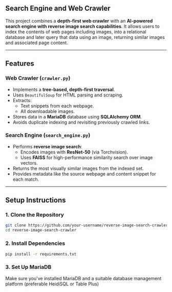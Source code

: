 ## Search Engine and Web Crawler

This project combines a **depth-first web crawler** with an **AI-powered search engine with reverse image search capabilities**. It allows users to index the contents of web pages including images, into a relational database and later query that data using an image, returning similar images and associated page content.

---

## Features

### Web Crawler (`crawler.py`)
- Implements a **tree-based, depth-first traversal**.
- Uses `BeautifulSoup` for HTML parsing and scraping.
- Extracts:
  - Text snippets from each webpage.
  - All downloadable images.
- Stores data in a **MariaDB** database using **SQLAlchemy ORM**.
- Avoids duplicate indexing and revisiting previously crawled links.

### Search Engine (`search_engine.py`)
- Performs **reverse image search**:
  - Encodes images with **ResNet-50** (via Torchvision).
  - Uses **FAISS** for high-performance similarity search over image vectors.
- Returns the most visually similar images from the indexed set.
- Provides metadata like the source webpage and content snippet for each match.

---

## Setup Instructions

### 1. Clone the Repository
```bash
git clone https://github.com/your-username/reverse-image-search-crawler.git
cd reverse-image-search-crawler
```

### 2. Install Dependencies
```bash
pip install -r requirements.txt
```

### 3. Set Up MariaDB
Make sure you've installed MariaDB and a suitable database management platform (preferable HeidiSQL or Table Plus) 

